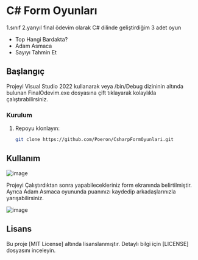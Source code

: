 # C# Form Oyunları

1.sınıf 2.yarıyıl final ödevim olarak C# dilinde geliştirdiğim 3 adet oyun
- Top Hangi Bardakta?
- Adam Asmaca
- Sayıyı Tahmin Et

## Başlangıç

Projeyi Visual Studio 2022 kullanarak veya /bin/Debug dizininin altında bulunan FinalOdevim.exe dosyasına çift tıklayarak kolaylıkla çalıştırabilirsiniz.

### Kurulum

1. Repoyu klonlayın:

   ```bash
   git clone https://github.com/Poeron/CsharpFormOyunlari.git
   ```

## Kullanım

![image](https://github.com/Poeron/CsharpFormOyunlari/assets/94721967/a4278155-3fef-4d8a-b820-8a872748cb4b)

Projeyi Çalıştırdıktan sonra yapabilecekleriniz form ekranında belirtilmiştir.
Ayrıca Adam Asmaca oyununda puanınızı kaydedip arkadaşlarınızla yarışabilirsiniz.

![image](https://github.com/Poeron/CsharpFormOyunlari/assets/94721967/1300bce2-a8e7-4145-927c-832571551741)

## Lisans

Bu proje [MIT License] altında lisanslanmıştır. Detaylı bilgi için [LICENSE] dosyasını inceleyin.
